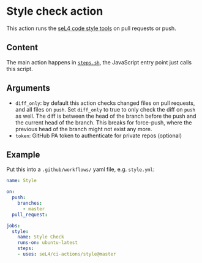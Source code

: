 <!--
  Copyright 2020, Data61, CSIRO (ABN 41 687 119 230)
  SPDX-License-Identifier: CC-BY-SA-4.0
-->

# Style check action

This action runs the [seL4 code style tools][1] on pull requests or push.

[1]: https://github.com/seL4/seL4_tools/tree/master/misc

## Content

The main action happens in [`steps.sh`](steps.sh), the JavaScript entry point
just calls this script.

## Arguments

- `diff_only`: by default this action checks changed files on pull requests, and
               all files on `push`. Set `diff_only` to true to only check the
               diff on `push` as well. The diff is between the head of the branch
               before the push and the current head of the branch. This breaks for
               force-push, where the previous head of the branch might not exist
               any more.
- `token`: GitHub PA token to authenticate for private repos (optional)

## Example

Put this into a `.github/workflows/` yaml file, e.g. `style.yml`:

```yaml
name: Style

on:
  push:
    branches:
      - master
  pull_request:

jobs:
  style:
    name: Style Check
    runs-on: ubuntu-latest
    steps:
    - uses: seL4/ci-actions/style@master
```
